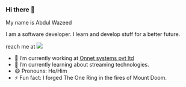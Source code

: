 ### Hi there 👋

My name is Abdul Wazeed

<!--
**Hakai-Shin/Hakai-Shin** is a ✨ _special_ ✨ repository because its `README.md` (this file) appears on your GitHub profile.
Here are some ideas to get you started:
- 🤔 I’m looking for help with ...
- 👯 I’m looking to collaborate on ...
- 💬 Ask me about ...
-->


I am a software developer.
I learn and develop stuff for a better future.

reach me at [<img src="https://img.shields.io/badge/LinkedIn-0077B5?style=for-the-badge&logo=linkedin&logoColor=white" />](https://www.linkedin.com/in/abdulwazeed/)

- 🔭 I’m currently working at [Onnet systems pvt ltd](https://onnetsystems.net/)
- 🌱 I’m currently learning about streaming technologies.
- 😄 Pronouns: He/Him
- ⚡ Fun fact: I forged The One Ring in the fires of Mount Doom.


 

